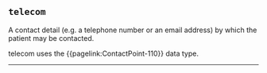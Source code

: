 ## `telecom`


A contact detail (e.g. a telephone number or an email address) by which the patient may be contacted. 

telecom uses the {{pagelink:ContactPoint-110}} data type.

---



 